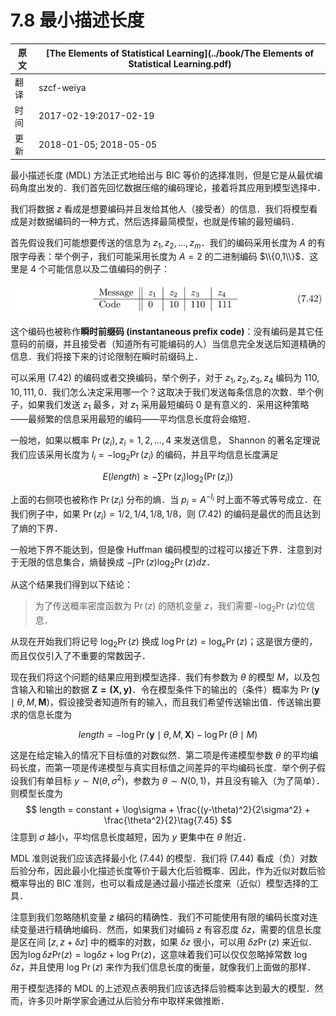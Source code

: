 # 7.8 最小描述长度

| 原文   | [The Elements of Statistical Learning](../book/The Elements of Statistical Learning.pdf) |
| ---- | ---------------------------------------- |
| 翻译   | szcf-weiya                               |
| 时间   | 2017-02-19:2017-02-19                    |
|更新 |2018-01-05; 2018-05-05|

最小描述长度 (MDL) 方法正式地给出与 BIC 等价的选择准则，但是它是从最优编码角度出发的．我们首先回忆数据压缩的编码理论，接着将其应用到模型选择中．

我们将数据 $z$ 看成是想要编码并且发给其他人（接受者）的信息．我们将模型看成是对数据编码的一种方式，然后选择最简模型，也就是传输的最短编码．

首先假设我们可能想要传送的信息为 $z_1,z_2,\ldots,z_m$．我们的编码采用长度为 $A$ 的有限字母表：举个例子，我们可能采用长度为 $A=2$ 的二进制编码 $\\{0,1\\}$．这里是 4 个可能信息以及二值编码的例子：

![](../img/07/pic3.png)

这个编码也被称作**瞬时前缀码 (instantaneous prefix code)**：没有编码是其它任意码的前缀，并且接受者（知道所有可能编码的人）当信息完全发送后知道精确的信息．我们将接下来的讨论限制在瞬时前缀码上．

可以采用 (7.42) 的编码或者交换编码，举个例子，对于 $z_1,z_2,z_3,z_4$ 编码为 $110,10,111,0$．我们怎么决定采用哪一个？这取决于我们发送每条信息的次数．举个例子，如果我们发送 $z_1$ 最多，对 $z_1$ 采用最短编码 $0$ 是有意义的．采用这种策略——最频繁的信息采用最短的编码——平均信息长度将会缩短．

一般地，如果以概率 $\Pr(z_i),z_i=1,2,\ldots,4$ 来发送信息， Shannon 的著名定理说我们应该采用长度为 $l_i=-\mathrm{log}_2 \Pr(z_i)$ 的编码，并且平均信息长度满足

$$
E(length) \ge -\sum \Pr(z_i)\log_2(\Pr(z_i))\tag{7.43}
$$

上面的右侧项也被称作 $\Pr(z_i)$ 分布的熵．当 $p_i=A^{-l_i}$ 时上面不等式等号成立．在我们例子中，如果 $\Pr(z_i)=1/2,1/4,1/8,1/8$，则 (7.42) 的编码是最优的而且达到了熵的下界．

一般地下界不能达到，但是像 Huffman 编码模型的过程可以接近下界．注意到对于无限的信息集合，熵替换成 $-\int \Pr(z)\log_2\Pr(z)dz$．

从这个结果我们得到以下结论：

> 为了传送概率密度函数为 $\Pr(z)$ 的随机变量 $z$，我们需要$-\log_2\Pr(z)$位信息．

从现在开始我们将记号 $\log_2\Pr(z)$ 换成 $\log\Pr(z)=\log_e \Pr(z)$；这是很方便的，而且仅仅引入了不重要的常数因子．

现在我们将这个问题的结果应用到模型选择．我们有参数为 $\theta$ 的模型 $M$，以及包含输入和输出的数据 $\mathbf{Z=(X,y)}$．令在模型条件下的输出的（条件）概率为 $\Pr(\mathbf y\mid\theta,M,\mathbf M)$，假设接受者知道所有的输入，而且我们希望传送输出值．传送输出要求的信息长度为

$$
length = -\log \Pr(\mathbf y\mid \theta,M,\mathbf X)-\log \Pr(\theta\mid M)\tag{7.44}
$$

这是在给定输入的情况下目标值的对数似然．第二项是传递模型参数 $\theta$ 的平均编码长度，而第一项是传递模型与真实目标值之间差异的平均编码长度．举个例子假设我们有单目标 $y\sim N(\theta,\sigma^2)$，参数为 $\theta\sim N(0,1)$，并且没有输入（为了简单）．则模型长度为
$$
length = constant + \log\sigma + \frac{(y-\theta)^2}{2\sigma^2} + \frac{\theta^2}{2}\tag{7.45}
$$
注意到 $\sigma$ 越小，平均信息长度越短，因为 $y$ 更集中在 $\theta$ 附近．

MDL 准则说我们应该选择最小化 (7.44) 的模型．我们将 (7.44) 看成（负）对数后验分布，因此最小化描述长度等价于最大化后验概率．因此，作为近似对数后验概率导出的 BIC 准则，也可以看成是通过最小描述长度来（近似）模型选择的工具．

注意到我们忽略随机变量 $z$ 编码的精确性．我们不可能使用有限的编码长度对连续变量进行精确地编码．然而，如果我们对编码 $z$ 有容忍度 $\delta z$，需要的信息长度是区在间 $[z,z+\delta z]$ 中的概率的对数，如果 $\delta z$ 很小，可以用 $\delta z\Pr(z)$ 来近似．因为$\log\delta z\mathrm{Pr}(z)=\mathrm{log}\delta z + \mathrm{log}\;\mathrm{Pr}(z)$，这意味着我们可以仅仅忽略掉常数 $\mathrm{log}\;\delta z$，并且使用 $\mathrm{log\; \Pr}(z)$ 来作为我们信息长度的衡量，就像我们上面做的那样．

用于模型选择的 MDL 的上述观点表明我们应该选择后验概率达到最大的模型．然而，许多贝叶斯学家会通过从后验分布中取样来做推断．
